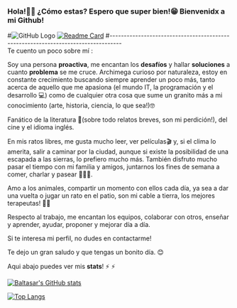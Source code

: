 ### Hola!🙋‍♂️ ¿Cómo estas? Espero que super bien!😁 Bienvenidx a mi Github!

<!--
**Baltaguirre/Baltaguirre** is a ✨ _special_ ✨ repository because its `README.md` (this file) appears on your GitHub profile.

Here are some ideas to get you started:

- 🔭 I’m currently working on ...
- 🌱 I’m currently learning ...
- 👯 I’m looking to collaborate on ...
- 🤔 I’m looking for help with ...
- 💬 Ask me about ...
- 📫 How to reach me: ...
- 😄 Pronouns: ...
- ⚡ Fun fact: ...
-->
  #![GitHub Logo](https://media0.giphy.com/media/xT9IgzoKnwFNmISR8I/giphy.gif?cid=ecf05e4728fb0ge4jcvmtjfki2oz8xrl1lknn0t54antdzrm&rid=giphy.gif&ct=g)
[![Readme Card](https://github-readme-stats.vercel.app/api/pin/?username=baltaguirre&repo=github-readme-stats)](https://github.com/baltaguirre/github-readme-stats)
#----------------------------------------------------------------------------------                        
 Te cuento un poco sobre mí :

Soy una persona **proactiva**, me encantan los **desafíos** y hallar **soluciones** a cuanto **problema** se me cruce. Archimega curioso por naturaleza, estoy en constante crecimiento buscando siempre aprender un poco más, tanto acerca de aquello que me apasiona (el mundo IT, la programación y el desarrollo 💻) como de cualquier otra cosa que sume un granito más a mi conocimiento (arte, historia, ciencia, lo que sea!)🤓

Fanático de la literatura 📗(sobre todo relatos breves, son mi perdición!), del cine y el idioma inglés.

En mis ratos libres, me gusta mucho leer, ver películas🎬 y, si el clima lo amerita, salir a caminar por la ciudad, aunque si existe la posibilidad de una escapada a las sierras, lo prefiero mucho más. También disfruto mucho pasar el tiempo con mi familia y amigos, juntarnos los fines de semana a comer, charlar y pasear  👨‍👩‍👦.

Amo a los animales, compartir un momento con ellos cada día, ya sea a dar una vuelta o jugar un rato en el patio, son mi cable a tierra, los mejores terapeutas! 🐶🐱

Respecto al trabajo, me encantan los equipos, colaborar con otros, enseñar y aprender, ayudar, proponer y mejorar día a día.

Si te interesa mi perfil, no dudes en contactarme!

Te dejo un gran saludo y que tengas un bonito día. 😊

Aqui abajo puedes ver mis **stats**! ⚡ ⚡ 


[![Baltasar's GitHub stats](https://github-readme-stats.vercel.app/api?username=baltaguirre&show_icons=true&count_private=true&theme=dark)](https://github.com/baltaguirre/github-readme-stats)


[![Top Langs](https://github-readme-stats.vercel.app/api/top-langs/?username=baltaguirre&layout=compact)](https://github.com/baltaguirre/github-readme-stats)
